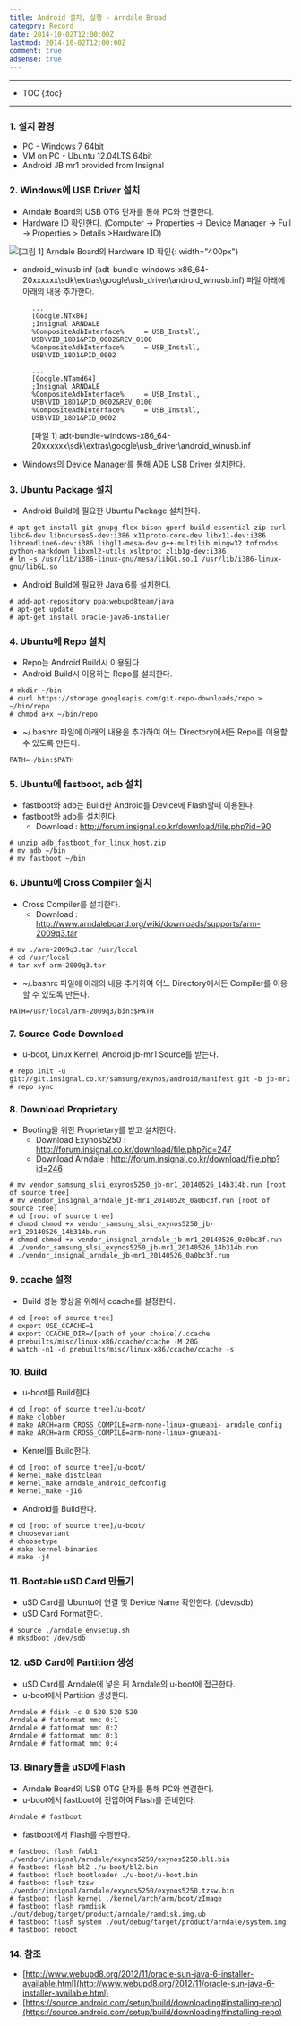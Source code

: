```yaml
---
title: Android 설치, 실행 - Arndale Broad
category: Record
date: 2014-10-02T12:00:00Z
lastmod: 2014-10-02T12:00:00Z
comment: true
adsense: true
---
```


***

* TOC
{:toc}

***

### 1. 설치 환경

* PC - Windows 7 64bit
* VM on PC - Ubuntu 12.04LTS 64bit
* Android JB mr1 provided from Insignal

### 2. Windows에 USB Driver 설치

* Arndale Board의 USB OTG 단자를 통해 PC와 연결한다.
* Hardware ID 확인한다. (Computer -> Properties -> Device Manager -> Full -> Properties > Details >Hardware ID)

![[그림 1] Arndale Board의 Hardware ID 확인]({{site.baseurl}}/images/record/Android_Install_Arndale/Arndale_USB_Hardware_Info.PNG){: width="400px"}

* android_winusb.inf (adt-bundle-windows-x86_64-20xxxxxx\sdk\extras\google\usb_driver\android_winusb.inf) 파일 아래에 아래의 내용 추가한다.

<figure>

~~~
...
[Google.NTx86]
;Insignal ARNDALE
%CompositeAdbInterface%     = USB_Install, USB\VID_18D1&PID_0002&REV_0100
%CompositeAdbInterface%     = USB_Install, USB\VID_18D1&PID_0002

...
[Google.NTamd64]
;Insignal ARNDALE
%CompositeAdbInterface%     = USB_Install, USB\VID_18D1&PID_0002&REV_0100
%CompositeAdbInterface%     = USB_Install, USB\VID_18D1&PID_0002
~~~

<figcaption class="caption">[파일 1] adt-bundle-windows-x86_64-20xxxxxx\sdk\extras\google\usb_driver\android_winusb.inf</figcaption>
</figure>

* Windows의 Device Manager를 통해 ADB USB Driver 설치한다.

### 3. Ubuntu Package 설치

* Android Build에 필요한 Ubuntu Package 설치한다.

~~~
# apt-get install git gnupg flex bison gperf build-essential zip curl libc6-dev libncurses5-dev:i386 x11proto-core-dev libx11-dev:i386 libreadline6-dev:i386 libgl1-mesa-dev g++-multilib mingw32 tofrodos python-markdown libxml2-utils xsltproc zlib1g-dev:i386
# ln -s /usr/lib/i386-linux-gnu/mesa/libGL.so.1 /usr/lib/i386-linux-gnu/libGL.so
~~~

* Android Build에 필요한 Java 6를 설치한다.

~~~
# add-apt-repository ppa:webupd8team/java
# apt-get update
# apt-get install oracle-java6-installer
~~~

### 4. Ubuntu에 Repo 설치

* Repo는 Android Build시 이용된다.
* Android Build시 이용하는 Repo를 설치한다.

~~~
# mkdir ~/bin
# curl https://storage.googleapis.com/git-repo-downloads/repo > ~/bin/repo
# chmod a+x ~/bin/repo
~~~

* ~/.bashrc 파일에 아래의 내용을 추가하여 어느 Directory에서든 Repo를 이용할 수 있도록 만든다.

~~~
PATH=~/bin:$PATH
~~~

### 5. Ubuntu에 fastboot, adb 설치

* fastboot와 adb는 Build한 Android를 Device에 Flash할때 이용된다.
* fastboot와 adb를 설치한다.
  * Download : http://forum.insignal.co.kr/download/file.php?id=90

~~~
# unzip adb_fastboot_for_linux_host.zip
# mv adb ~/bin
# mv fastboot ~/bin
~~~

### 6. Ubuntu에 Cross Compiler 설치

* Cross Compiler를 설치한다. 
  * Download : http://www.arndaleboard.org/wiki/downloads/supports/arm-2009q3.tar

~~~
# mv ./arm-2009q3.tar /usr/local
# cd /usr/local
# tar xvf arm-2009q3.tar
~~~

* ~/.bashrc 파일에 아래의 내용 추가하여 어느 Directory에서든 Compiler를 이용할 수 있도록 만든다.

~~~
PATH=/usr/local/arm-2009q3/bin:$PATH
~~~

### 7. Source Code Download

* u-boot, Linux Kernel, Android jb-mr1 Source를 받는다.

~~~
# repo init -u git://git.insignal.co.kr/samsung/exynos/android/manifest.git -b jb-mr1
# repo sync
~~~

### 8. Download Proprietary

* Booting을 위한 Proprietary를 받고 설치한다.
  * Download Exynos5250 : http://forum.insignal.co.kr/download/file.php?id=247
  * Download Arndale : http://forum.insignal.co.kr/download/file.php?id=246

~~~
# mv vendor_samsung_slsi_exynos5250_jb-mr1_20140526_14b314b.run [root of source tree]
# mv vendor_insignal_arndale_jb-mr1_20140526_0a0bc3f.run [root of source tree]
# cd [root of source tree]
# chmod chmod +x vendor_samsung_slsi_exynos5250_jb-mr1_20140526_14b314b.run
# chmod chmod +x vendor_insignal_arndale_jb-mr1_20140526_0a0bc3f.run
# ./vendor_samsung_slsi_exynos5250_jb-mr1_20140526_14b314b.run
# ./vendor_insignal_arndale_jb-mr1_20140526_0a0bc3f.run
~~~

### 9. ccache 설정

* Build 성능 향상을 위해서 ccache를 설정한다.

~~~
# cd [root of source tree]
# export USE_CCACHE=1
# export CCACHE_DIR=/[path of your choice]/.ccache
# prebuilts/misc/linux-x86/ccache/ccache -M 20G
# watch -n1 -d prebuilts/misc/linux-x86/ccache/ccache -s
~~~

### 10. Build

* u-boot를 Build한다.

~~~
# cd [root of source tree]/u-boot/
# make clobber
# make ARCH=arm CROSS_COMPILE=arm-none-linux-gnueabi- arndale_config
# make ARCH=arm CROSS_COMPILE=arm-none-linux-gnueabi-
~~~

* Kenrel를 Build한다.

~~~
# cd [root of source tree]/u-boot/
# kernel_make distclean
# kernel_make arndale_android_defconfig
# kernel_make -j16
~~~

* Android를 Build한다.

~~~
# cd [root of source tree]/u-boot/
# choosevariant
# choosetype
# make kernel-binaries
# make -j4
~~~

### 11. Bootable uSD Card 만들기

* uSD Card를 Ubuntu에 연결 및 Device Name 확인한다. (/dev/sdb) 
* uSD Card Format한다.

~~~
# source ./arndale_envsetup.sh
# mksdboot /dev/sdb
~~~

### 12. uSD Card에 Partition 생성

* uSD Card를 Arndale에 넣은 뒤 Arndale의 u-boot에 접근한다.
* u-boot에서 Partition 생성한다.

~~~
Arndale # fdisk -c 0 520 520 520
Arndale # fatformat mmc 0:1
Arndale # fatformat mmc 0:2
Arndale # fatformat mmc 0:3
Arndale # fatformat mmc 0:4
~~~   

### 13. Binary들을 uSD에 Flash

* Arndale Board의 USB OTG 단자를 통해 PC와 연결한다.
* u-boot에서 fastboot에 진입하여 Flash를 준비한다.

~~~
Arndale # fastboot
~~~ 

* fastboot에서 Flash를 수행한다.

~~~
# fastboot flash fwbl1 ./vendor/insignal/arndale/exynos5250/exynos5250.bl1.bin
# fastboot flash bl2 ./u-boot/bl2.bin
# fastboot flash bootloader ./u-boot/u-boot.bin
# fastboot flash tzsw ./vendor/insignal/arndale/exynos5250/exynos5250.tzsw.bin
# fastboot flash kernel ./kernel/arch/arm/boot/zImage
# fastboot flash ramdisk ./out/debug/target/product/arndale/ramdisk.img.ub
# fastboot flash system ./out/debug/target/product/arndale/system.img
# fastboot reboot
~~~

### 14. 참조

* [http://www.webupd8.org/2012/11/oracle-sun-java-6-installer-available.html](http://www.webupd8.org/2012/11/oracle-sun-java-6-installer-available.html)
* [https://source.android.com/setup/build/downloading#installing-repo](https://source.android.com/setup/build/downloading#installing-repo)
